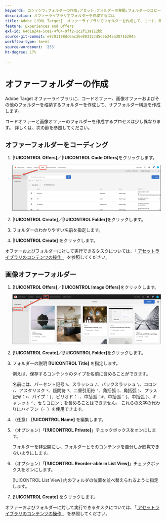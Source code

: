 ```yaml
---
keywords: コンテンツ;フォルダーの作成;アセット;フォルダーの移動;フォルダーのコピー;フォルダーの削除;フォルダーのダウンロード;フォルダー
description: オファーライブラリでフォルダーを作成するには
title: Adobe [!DNL Target]  オファーライブラリでフォルダーを作成して、コード、画像オファー、その他のフォルダーを保持する方法を説明します。
feature: Experiences and Offers
exl-id: 64d1a24a-5ce1-4f64-9ff2-1c2f13a112bb
source-git-commit: e8201198dc6ac36e803153d5c6b345a30716204a
workflow-type: tm+mt
source-wordcount: '255'
ht-degree: 17%

---
```


# オファーフォルダーの作成

Adobe Target オファーライブラリに、コードオファー、画像オファーおよびその他のフォルダーを格納するフォルダーを作成して、サブフォルダー構造を作成します。

コードオファーと画像オファーのフォルダーを作成するプロセスは少し異なります。 詳しくは、次の節を参照してください。

## オファーフォルダーをコーディング

1. **[!UICONTROL Offers]**／**[!UICONTROL Code Offers]**&#x200B;をクリックします。

   ![ 「コードオファー」タブ ](/help/main/c-experiences/c-manage-content/assets/code-offers-tab.png)

1. **[!UICONTROL Create]**／**[!UICONTROL Folder]**&#x200B;をクリックします。

1. フォルダーのわかりやすい名前を指定します。

1. **[!UICONTROL Create]** をクリックします。

オファーおよびフォルダーに対して実行できるタスクについては、「[ アセットライブラリのコンテンツの操作 ](/help/main/c-experiences/c-manage-content/assets-working.md)」を参照してください。

## 画像オファーフォルダー

1. **[!UICONTROL Offers]**／**[!UICONTROL Image Offers]**&#x200B;をクリックします。

   ![ 「画像オファー」タブ ](/help/main/c-experiences/c-manage-content/assets/image-offers-tab.png)

1. **[!UICONTROL Create]**／**[!UICONTROL Folder]**&#x200B;をクリックします。
1. フォルダーの説明 **[!UICONTROL Title]** を指定します。

   例えば、保存するコンテンツのタイプを名前に含めることができます。

   名前には、パーセント記号 `%`、スラッシュ `/`、バックスラッシュ `\`、コロン `:`、アスタリスク `*`、疑問符 `?`、二重引用符 `"`、角括弧 `[`、角括弧 `]`、プラス記号：`+`、パイプ：`|`、ピリオド：`.`、中括弧：`#`、中括弧：`{`、中括弧 `}`、キャレット `^`、セミコロン `;` を含めることはできません。 これらの文字の代わりにハイフン（`- `）を使用できます。

1. （任意） **[!UICONTROL Name]** を編集します。
1. （オプション）「**[!UICONTROL Private]**」チェックボックスをオンにします。

   フォルダーを非公開にし、フォルダーとそのコンテンツを自分しか閲覧できないようにします。

1. （オプション）「**[!UICONTROL Reorder-able in List View]**」チェックボックスをオンにします。

   [!UICONTROL List View] 内のフォルダの位置を並べ替えられるように指定します。

1. **[!UICONTROL Create]** をクリックします。

オファーおよびフォルダーに対して実行できるタスクについては、「[ アセットライブラリのコンテンツの操作 ](/help/main/c-experiences/c-manage-content/assets-working.md)」を参照してください。
